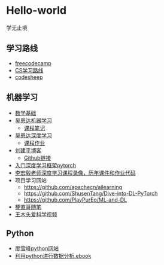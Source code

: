 # Hello-world
学无止境
## 学习路线
- [freecodecamp](https://chinese.freecodecamp.org/learn/)
- [CS学习路线](https://github.com/izackwu/TeachYourselfCS-CN)
- [codesheep](https://www.r2coding.com/#/)
## 机器学习
- [数学基础](https://www.bilibili.com/video/BV1RW411m7WE?from=search&seid=8027027267495542131&vd_source=98edb319e59affabde4d9cb2731826cd)
- [吴恩达机器学习](https://www.bilibili.com/video/BV164411b7dx?spm_id_from=333.337.search-card.all.click) 
   - [课程笔记](https://momodel.github.io/mlbook/01-1.html)
- [吴恩达深度学习](https://www.bilibili.com/video/BV164411m79z?from=search&seid=16176262713135165314&vd_source=98edb319e59affabde4d9cb2731826cd)
   - [课程作业](https://blog.csdn.net/u013733326/article/details/79827273)
-  [刘建平博客](https://www.cnblogs.com/pinard/)
   - [Github链接](https://github.com/ljpzzz/machinelearning)
- [入门深度学习框架pytorch](https://www.bilibili.com/video/BV1Vx411j7kT?from=search&seid=7491460719709968323&vd_source=98edb319e59affabde4d9cb2731826cd)
- [李宏毅老师深度学习课程录像，历年课件和作业代码 ](https://speech.ee.ntu.edu.tw/~hylee/ml/2022-spring.php) 
-  项目学习网站
   - https://github.com/apachecn/ailearning
   - https://github.com/ShusenTang/Dive-into-DL-PyTorch  
   - https://github.com/PlayPurEo/ML-and-DL
- [梗直哥随笔](https://gengzhige-essay.readthedocs.io/index.html)
- [王木头爱科学视频](https://space.bilibili.com/504715181/video)
## Python
- [廖雪峰python网站](https://www.liaoxuefeng.com)
- [利用python进行数据分析.ebook](https://wizardforcel.gitbooks.io/pyda-2e/content/2.html)
